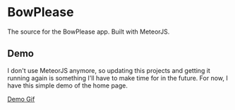 # BowPlease
The source for the BowPlease app. Built with MeteorJS.

## Demo
I don't use MeteorJS anymore, so updating this projects and getting it running again is something I'll have to make time for in the future. For now, I have this simple demo of the home page.

[Demo Gif](https://raw.githubusercontent.com/mCornish/bowplease/master/demo.gif)
